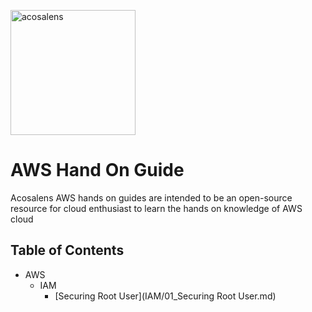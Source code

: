 [<img alt="acosalens" width="200px" src="https://assets.zyrosite.com//YBgqZbnEvkulw8yL/Acosa_logo-A3Qn5vgEezFDLaJ7.png" />](https://acosalens.com)

# AWS Hand On Guide
Acosalens AWS hands on guides are intended to be an open-source resource for cloud enthusiast to learn the hands on knowledge of AWS cloud

## Table of Contents

* AWS
  * IAM
    * [Securing Root User](IAM/01_Securing Root User.md)
